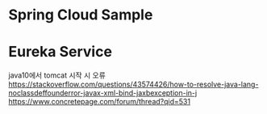 # Spring Cloud Sample

# Eureka Service

java10에서 tomcat 시작 시 오류
https://stackoverflow.com/questions/43574426/how-to-resolve-java-lang-noclassdeffounderror-javax-xml-bind-jaxbexception-in-j
https://www.concretepage.com/forum/thread?qid=531